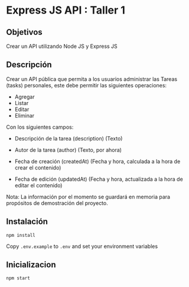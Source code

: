 # Express JS API : Taller 1

## Objetivos

Crear un API utilizando Node JS y Express JS

## Descripción

Crear un API pública que permita a
los usuarios administrar las Tareas (tasks) personales, este debe permitir las
siguientes operaciones:

- Agregar
- Listar
- Editar
- Eliminar

Con los siguientes campos:

- Descripción de la tarea (description) (Texto)

- Autor de la tarea (author) (Texto, por ahora)

- Fecha de creación (createdAt) (Fecha y hora, calculada a la hora de crear el
  contenido)

- Fecha de edición (updatedAt) (Fecha y hora, actualizada a la hora de editar el
  contenido)

Nota: La información por el momento se guardará en memoria para propósitos de
demostración del proyecto.

## Instalación

`npm install`

Copy `.env.example` to `.env` and set your environment variables

## Inicializacion

`npm start`
